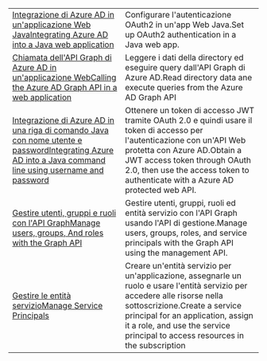 |  |  |
|---------|---------|
| <span data-ttu-id="bc1c7-101">[Integrazione di Azure AD in un'applicazione Web Java][1]</span><span class="sxs-lookup"><span data-stu-id="bc1c7-101">[Integrating Azure AD into a Java web application][1]</span></span> | <span data-ttu-id="bc1c7-102">Configurare l'autenticazione OAuth2 in un'app Web Java.</span><span class="sxs-lookup"><span data-stu-id="bc1c7-102">Set up OAuth2 authentication in a Java web app.</span></span>
| <span data-ttu-id="bc1c7-103">[Chiamata dell'API Graph di Azure AD in un'applicazione Web][2]</span><span class="sxs-lookup"><span data-stu-id="bc1c7-103">[Calling the Azure AD Graph API in a web application][2]</span></span> | <span data-ttu-id="bc1c7-104">Leggere i dati della directory ed eseguire query dall'API Graph di Azure AD.</span><span class="sxs-lookup"><span data-stu-id="bc1c7-104">Read directory data ane execute queries from the Azure AD Graph API</span></span> |
| <span data-ttu-id="bc1c7-105">[Integrazione di Azure AD in una riga di comando Java con nome utente e password][3]</span><span class="sxs-lookup"><span data-stu-id="bc1c7-105">[Integrating Azure AD into a Java command line using username and password][3]</span></span> | <span data-ttu-id="bc1c7-106">Ottenere un token di accesso JWT tramite OAuth 2.0 e quindi usare il token di accesso per l'autenticazione con un'API Web protetta con Azure AD.</span><span class="sxs-lookup"><span data-stu-id="bc1c7-106">Obtain a JWT access token through OAuth 2.0, then use the access token to authenticate with a Azure AD protected web API.</span></span> |
| <span data-ttu-id="bc1c7-107">[Gestire utenti, gruppi e ruoli con l'API Graph][4]</span><span class="sxs-lookup"><span data-stu-id="bc1c7-107">[Manage users, groups, And roles with the Graph API][4]</span></span> | <span data-ttu-id="bc1c7-108">Gestire utenti, gruppi, ruoli ed entità servizio con l'API Graph usando l'API di gestione.</span><span class="sxs-lookup"><span data-stu-id="bc1c7-108">Manage users, groups, roles, and service principals with the Graph API using the management API.</span></span> 
| <span data-ttu-id="bc1c7-109">[Gestire le entità servizio][5]</span><span class="sxs-lookup"><span data-stu-id="bc1c7-109">[Manage Service Principals][5]</span></span> | <span data-ttu-id="bc1c7-110">Creare un'entità servizio per un'applicazione, assegnarle un ruolo e usare l'entità servizio per accedere alle risorse nella sottoscrizione.</span><span class="sxs-lookup"><span data-stu-id="bc1c7-110">Create a service principal for an application, assign it a role, and use the service principal to access resources in the subscription</span></span> | 

[1]: https://azure.microsoft.com/resources/samples/active-directory-java-webapp-openidconnect/
[2]: https://azure.microsoft.com/resources/samples/active-directory-java-graphapi-web/
[3]: https://azure.microsoft.com/resources/samples/active-directory-java-native-headless/
[4]: https://azure.microsoft.com/resources/samples/aad-java-browse-graph-and-manage-roles/
[5]: https://azure.microsoft.com/resources/samples/aad-java-manage-service-principals/